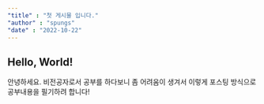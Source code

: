 ```yaml
---
"title" : "첫 게시물 입니다."
"author" : "spungs"
"date" : "2022-10-22"
---
```


## Hello, World!
안녕하세요. 비전공자로서 공부를 하다보니 좀 어려움이 생겨서 이렇게 포스팅 방식으로 공부내용을 필기하려 합니다!
